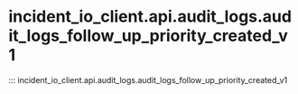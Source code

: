 # incident_io_client.api.audit_logs.audit_logs_follow_up_priority_created_v1

::: incident_io_client.api.audit_logs.audit_logs_follow_up_priority_created_v1
